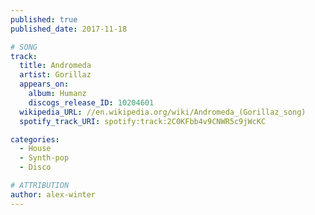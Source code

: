 ```yaml
---
published: true
published_date: 2017-11-18

# SONG
track:
  title: Andromeda
  artist: Gorillaz
  appears_on:
    album: Humanz
    discogs_release_ID: 10204601
  wikipedia_URL: //en.wikipedia.org/wiki/Andromeda_(Gorillaz_song)
  spotify_track_URI: spotify:track:2C0KFbb4v9CNWR5c9jWcKC

categories:
  - House
  - Synth-pop
  - Disco

# ATTRIBUTION
author: alex-winter
---
```

